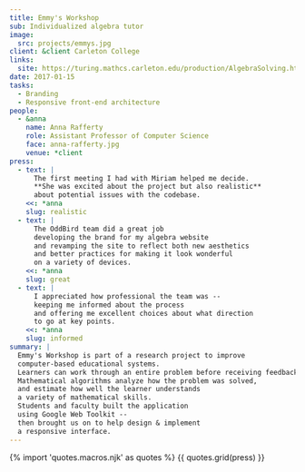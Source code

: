 ```yaml
---
title: Emmy's Workshop
sub: Individualized algebra tutor
image:
  src: projects/emmys.jpg
client: &client Carleton College
links:
  site: https://turing.mathcs.carleton.edu/production/AlgebraSolving.html
date: 2017-01-15
tasks:
  - Branding
  - Responsive front-end architecture
people:
  - &anna
    name: Anna Rafferty
    role: Assistant Professor of Computer Science
    face: anna-rafferty.jpg
    venue: *client
press:
  - text: |
      The first meeting I had with Miriam helped me decide.
      **She was excited about the project but also realistic**
      about potential issues with the codebase.
    <<: *anna
    slug: realistic
  - text: |
      The OddBird team did a great job
      developing the brand for my algebra website
      and revamping the site to reflect both new aesthetics
      and better practices for making it look wonderful
      on a variety of devices.
    <<: *anna
    slug: great
  - text: |
      I appreciated how professional the team was --
      keeping me informed about the process
      and offering me excellent choices about what direction
      to go at key points.
    <<: *anna
    slug: informed
summary: |
  Emmy's Workshop is part of a research project to improve
  computer-based educational systems.
  Learners can work through an entire problem before receiving feedback.
  Mathematical algorithms analyze how the problem was solved,
  and estimate how well the learner understands
  a variety of mathematical skills.
  Students and faculty built the application
  using Google Web Toolkit --
  then brought us on to help design & implement
  a responsive interface.
---
```


{% import 'quotes.macros.njk' as quotes %}
{{ quotes.grid(press) }}
